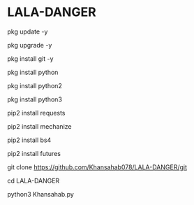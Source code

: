 # LALA-DANGER

pkg update -y

pkg upgrade -y

pkg install git -y

pkg install python

pkg install python2

pkg install python3

pip2 install requests

pip2 install mechanize

pip2 install bs4

pip2 install futures

git clone 
https://github.com/Khansahab078/LALA-DANGER/git

cd LALA-DANGER

python3 Khansahab.py
